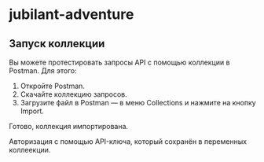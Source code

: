 # jubilant-adventure

## Запуск коллекции
<p>Вы можете протестировать запросы API с помощью коллекции в Postman. Для этого:<p>
<ol>
  <li>Откройте Postman.</li>
  <li>Скачайте коллекцию запросов.</li>
  <li>Загрузите файл в Postman — в меню Collections и нажмите на кнопку Import.</li>
</ol>
<p>Готово, коллекция импортирована.</p>
<p>Авторизация с помощью API-ключа, который сохранён в переменных коллеекции.</p>
